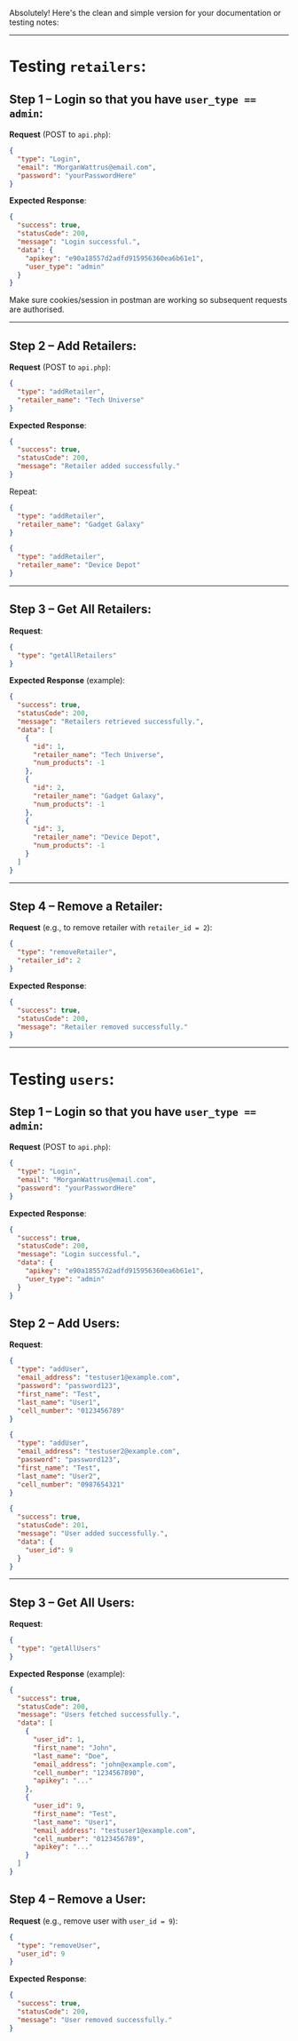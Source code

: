 Absolutely! Here's the clean and simple version for your documentation or testing notes:

---

# Testing `retailers`:

## Step 1 – Login so that you have `user_type == admin`:

**Request** (POST to `api.php`):

```json
{
  "type": "Login",
  "email": "MorganWattrus@email.com",
  "password": "yourPasswordHere"
}
```

**Expected Response**:

```json
{
  "success": true,
  "statusCode": 200,
  "message": "Login successful.",
  "data": {
    "apikey": "e90a18557d2adfd915956360ea6b61e1",
    "user_type": "admin"
  }
}
```

 Make sure cookies/session in  postman are working so subsequent requests are authorised.

---

## Step 2 – Add Retailers:
**Request** (POST to `api.php`):

```json
{
  "type": "addRetailer",
  "retailer_name": "Tech Universe"
}
```

**Expected Response**:

```json
{
  "success": true,
  "statusCode": 200,
  "message": "Retailer added successfully."
}
```

Repeat: 

```json
{
  "type": "addRetailer",
  "retailer_name": "Gadget Galaxy"
}
```

```json
{
  "type": "addRetailer",
  "retailer_name": "Device Depot"
}
```

---

## Step 3 – Get All Retailers:

**Request**:

```json
{
  "type": "getAllRetailers"
}
```

**Expected Response** (example):

```json
{
  "success": true,
  "statusCode": 200,
  "message": "Retailers retrieved successfully.",
  "data": [
    {
      "id": 1,
      "retailer_name": "Tech Universe",
      "num_products": -1
    },
    {
      "id": 2,
      "retailer_name": "Gadget Galaxy",
      "num_products": -1
    },
    {
      "id": 3,
      "retailer_name": "Device Depot",
      "num_products": -1
    }
  ]
}
```

---

## Step 4 – Remove a Retailer:

**Request** (e.g., to remove retailer with `retailer_id = 2`):

```json
{
  "type": "removeRetailer",
  "retailer_id": 2
}
```

**Expected Response**:

```json
{
  "success": true,
  "statusCode": 200,
  "message": "Retailer removed successfully."
}
```


---

# Testing `users`:
## Step 1 – Login so that you have `user_type == admin`:

**Request** (POST to `api.php`):
```json
{
  "type": "Login",
  "email": "MorganWattrus@email.com",
  "password": "yourPasswordHere"
}
```

**Expected Response**:
```json
{
  "success": true,
  "statusCode": 200,
  "message": "Login successful.",
  "data": {
    "apikey": "e90a18557d2adfd915956360ea6b61e1",
    "user_type": "admin"
  }
}
```

## Step 2 – Add Users:
**Request**:
```json
{
  "type": "addUser",
  "email_address": "testuser1@example.com",
  "password": "password123",
  "first_name": "Test",
  "last_name": "User1",
  "cell_number": "0123456789"
}
```
```json
{
  "type": "addUser",
  "email_address": "testuser2@example.com",
  "password": "password123",
  "first_name": "Test",
  "last_name": "User2",
  "cell_number": "0987654321"
}
```
```json
{
  "success": true,
  "statusCode": 201,
  "message": "User added successfully.",
  "data": {
    "user_id": 9
  }
}
```

---

## Step 3 – Get All Users:
**Request**:
```json
{
  "type": "getAllUsers"
}
```

**Expected Response** (example):
```json
{
  "success": true,
  "statusCode": 200,
  "message": "Users fetched successfully.",
  "data": [
    {
      "user_id": 1,
      "first_name": "John",
      "last_name": "Doe",
      "email_address": "john@example.com",
      "cell_number": "1234567890",
      "apikey": "..."
    },
    {
      "user_id": 9,
      "first_name": "Test",
      "last_name": "User1",
      "email_address": "testuser1@example.com",
      "cell_number": "0123456789",
      "apikey": "..."
    }
  ]
}
```

## Step 4 – Remove a User:
**Request** (e.g., remove user with `user_id = 9`):
```json
{
  "type": "removeUser",
  "user_id": 9
}
```

**Expected Response**:
```json
{
  "success": true,
  "statusCode": 200,
  "message": "User removed successfully."
}
```
